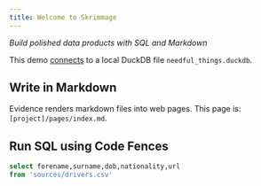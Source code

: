 ```yaml
---
title: Welcome to Skrimmage
---
```


_Build polished data products with SQL and Markdown_

This demo [connects](/settings) to a local DuckDB file `needful_things.duckdb`.

## Write in Markdown

Evidence renders markdown files into web pages. This page is:
`[project]/pages/index.md`.

## Run SQL using Code Fences

```sql drivers
select forename,surname,dob,nationality,url
from 'sources/drivers.csv'
```